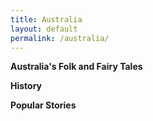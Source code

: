 ```yaml
---
title: Australia
layout: default
permalink: /australia/
---
```

**Australia's Folk and Fairy Tales**

**History**

**Popular Stories**
